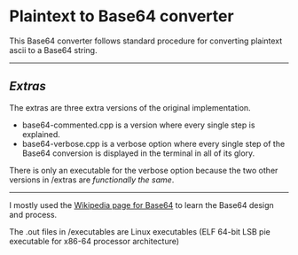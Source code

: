 
# **Plaintext to Base64 converter**

This Base64 converter follows standard procedure for converting plaintext ascii to a Base64 string.

***

## *Extras*

The extras are three extra versions of the original implementation.  
 - base64-commented.cpp is a version where every single step is explained.
 - base64-verbose.cpp is a verbose option where every single step of the Base64 conversion is displayed in the terminal in all of its glory.

There is only an executable for the verbose option because the two other versions in /extras are *functionally the same*.

***

I mostly used the [Wikipedia page for Base64](https://en.wikipedia.org/wiki/Base64) to learn the Base64 design and process.

The .out files in /executables are Linux executables (ELF 64-bit LSB pie executable for x86-64 processor architecture)
